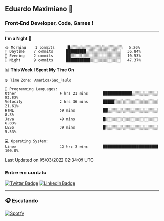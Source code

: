 ## Eduardo Maximiano 👋

### Front-End Developer, Code, Games !

---

<!--START_SECTION:waka-->
**I'm a Night 🦉** 

```text
🌞 Morning    1 commits      █░░░░░░░░░░░░░░░░░░░░░░░░   5.26% 
🌆 Daytime    7 commits      █████████░░░░░░░░░░░░░░░░   36.84% 
🌃 Evening    2 commits      ██░░░░░░░░░░░░░░░░░░░░░░░   10.53% 
🌙 Night      9 commits      ███████████░░░░░░░░░░░░░░   47.37%

```


📊 **This Week I Spent My Time On** 

```text
⌚︎ Time Zone: America/Sao_Paulo

💬 Programming Languages: 
Other                    6 hrs 21 mins       █████████████░░░░░░░░░░░░   52.83% 
Velocity                 2 hrs 36 mins       █████░░░░░░░░░░░░░░░░░░░░   21.61% 
HTML                     59 mins             ██░░░░░░░░░░░░░░░░░░░░░░░   8.3% 
Java                     49 mins             █░░░░░░░░░░░░░░░░░░░░░░░░   6.83% 
LESS                     39 mins             █░░░░░░░░░░░░░░░░░░░░░░░░   5.53%

💻 Operating System: 
Linux                    12 hrs 3 mins       █████████████████████████   100.0%

```


 Last Updated on 05/03/2022 02:34:09 UTC
<!--END_SECTION:waka-->

### Entre em contato

[![Twitter Badge](https://img.shields.io/badge/-@edmaxi-1ca0f1?style=flat-square&labelColor=1ca0f1&logo=twitter&logoColor=white&link=https://twitter.com/edmaxi)](https://twitter.com/edmaxi)
[![Linkedin Badge](https://img.shields.io/badge/-Eduardo_Maximiano-0077B5?style=flat-square&logo=Linkedin&logoColor=white&link=https://www.linkedin.com/in/maximiano-eduardo)](https://www.linkedin.com/in/maximiano-eduardo)

---

### 🎧 Escutando
[![Spotify](https://novatorem-sandy.vercel.app/api/spotify)](https://open.spotify.com/user/comgigo)

